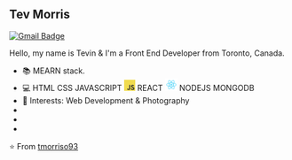## Tev Morris
[![Gmail Badge](https://img.shields.io/badge/-Gmail-c14438?style=flat-square&logo=Gmail&logoColor=white&link=mailto:tmorriso@mailthink.net)](mailto:tmorriso@mailthink.net)

Hello, my name is Tevin & I'm a Front End Developer from Toronto, Canada.

- :books: MEARN stack.
- :computer: HTML CSS JAVASCRIPT <img height="20"  src="https://raw.githubusercontent.com/github/explore/80688e429a7d4ef2fca1e82350fe8e3517d3494d/topics/javascript/javascript.png">  REACT  <img height="22" src="https://raw.githubusercontent.com/github/explore/80688e429a7d4ef2fca1e82350fe8e3517d3494d/topics/react/react.png"> NODEJS MONGODB
- :pushpin:  Interests:  Web Development & Photography
-
-
-
⭐️  From [tmorriso93](https://github.com/tmorriso93)
